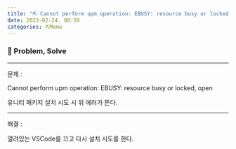 ```yaml
---
title: "⛏️ Cannot perform upm operation: EBUSY: resource busy or locked, open"
date: 2023-02-24. 00:59
categories: ⛏️Memo
---
```


### 💎 Problem, Solve

---

문제 :  

Cannot perform upm operation: EBUSY: resource busy or locked, open  

유니티 패키지 설치 시도 시 위 에러가 뜬다.  

---

해결 :  

열려있는 VSCode를 끄고 다시 설치 시도를 한다.  
